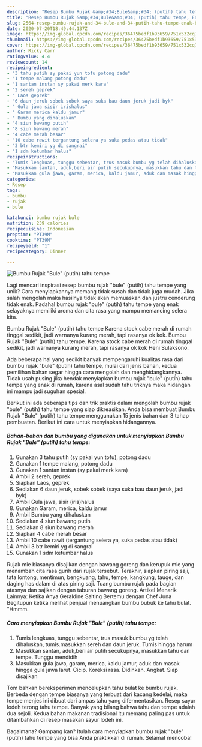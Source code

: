 ```yaml
---
description: "Resep Bumbu Rujak &amp;#34;Bule&amp;#34; (putih) tahu tempe, Enak Banget"
title: "Resep Bumbu Rujak &amp;#34;Bule&amp;#34; (putih) tahu tempe, Enak Banget"
slug: 2564-resep-bumbu-rujak-and-34-bule-and-34-putih-tahu-tempe-enak-banget
date: 2020-07-20T18:49:44.137Z
image: https://img-global.cpcdn.com/recipes/36475bedf1b93659/751x532cq70/bumbu-rujak-bule-putih-tahu-tempe-foto-resep-utama.jpg
thumbnail: https://img-global.cpcdn.com/recipes/36475bedf1b93659/751x532cq70/bumbu-rujak-bule-putih-tahu-tempe-foto-resep-utama.jpg
cover: https://img-global.cpcdn.com/recipes/36475bedf1b93659/751x532cq70/bumbu-rujak-bule-putih-tahu-tempe-foto-resep-utama.jpg
author: Ricky Carr
ratingvalue: 4.4
reviewcount: 14
recipeingredient:
- "3 tahu putih sy pakai yun tofu potong dadu"
- "1 tempe malang potong dadu"
- "1 santan instan sy pakai merk kara"
- "2 sereh geprek"
- " Laos geprek"
- "6 daun jeruk sobek sobek saya suka bau daun jeruk jadi byk"
- " Gula jawa sisir irishalus"
- " Garam merica kaldu jamur"
- " Bumbu yang dihaluskan"
- "4 siun bawang putih"
- "8 siun bawang merah"
- "4 cabe merah besar"
- "10 cabe rawit tergantung selera ya suka pedas atau tidak"
- "3 btr kemiri yg di sangrai"
- "1 sdm ketumbar halus"
recipeinstructions:
- "Tumis lengkuas, tunggu sebentar, trus masuk bumbu yg telah dihaluskan, tumis.masukkan sereh dan daun jeruk. Tumis hingga harum"
- "Masukkan santan, aduk,beri air putih secukupnya, masukkan tahu dan tempe. Tunggu mendidih"
- "Masukkan gula jawa, garam, merica, kaldu jamur, aduk dan masak hingga gula jawa larut. Cicip. Koreksi rasa. Didihkan. Angkat. Siap disajikan"
categories:
- Resep
tags:
- bumbu
- rujak
- bule

katakunci: bumbu rujak bule 
nutrition: 239 calories
recipecuisine: Indonesian
preptime: "PT39M"
cooktime: "PT39M"
recipeyield: "1"
recipecategory: Dinner

---
```



![Bumbu Rujak &#34;Bule&#34; (putih) tahu tempe](https://img-global.cpcdn.com/recipes/36475bedf1b93659/751x532cq70/bumbu-rujak-bule-putih-tahu-tempe-foto-resep-utama.jpg)

Lagi mencari inspirasi resep bumbu rujak &#34;bule&#34; (putih) tahu tempe yang unik? Cara menyiapkannya memang tidak susah dan tidak juga mudah. Jika salah mengolah maka hasilnya tidak akan memuaskan dan justru cenderung tidak enak. Padahal bumbu rujak &#34;bule&#34; (putih) tahu tempe yang enak selayaknya memiliki aroma dan cita rasa yang mampu memancing selera kita.

Bumbu Rujak &#34;Bule&#34; (putih) tahu tempe Karena stock cabe merah di rumah tinggal sedikit, jadi warnanya kurang merah, tapi rasanya ok kok. Bumbu Rujak &#34;Bule&#34; (putih) tahu tempe. Karena stock cabe merah di rumah tinggal sedikit, jadi warnanya kurang merah, tapi rasanya ok kok Heni Sulaksono.

Ada beberapa hal yang sedikit banyak mempengaruhi kualitas rasa dari bumbu rujak &#34;bule&#34; (putih) tahu tempe, mulai dari jenis bahan, kedua pemilihan bahan segar hingga cara mengolah dan menghidangkannya. Tidak usah pusing jika hendak menyiapkan bumbu rujak &#34;bule&#34; (putih) tahu tempe yang enak di rumah, karena asal sudah tahu triknya maka hidangan ini mampu jadi suguhan spesial.


Berikut ini ada beberapa tips dan trik praktis dalam mengolah bumbu rujak &#34;bule&#34; (putih) tahu tempe yang siap dikreasikan. Anda bisa membuat Bumbu Rujak &#34;Bule&#34; (putih) tahu tempe menggunakan 15 jenis bahan dan 3 tahap pembuatan. Berikut ini cara untuk menyiapkan hidangannya.

<!--inarticleads1-->

##### Bahan-bahan dan bumbu yang digunakan untuk menyiapkan Bumbu Rujak &#34;Bule&#34; (putih) tahu tempe:

1. Gunakan 3 tahu putih (sy pakai yun tofu), potong dadu
1. Gunakan 1 tempe malang, potong dadu
1. Gunakan 1 santan instan (sy pakai merk kara)
1. Ambil 2 sereh, geprek
1. Siapkan  Laos, geprek
1. Sediakan 6 daun jeruk, sobek sobek (saya suka bau daun jeruk, jadi byk)
1. Ambil  Gula jawa, sisir (iris)halus
1. Gunakan  Garam, merica, kaldu jamur
1. Ambil  Bumbu yang dihaluskan
1. Sediakan 4 siun bawang putih
1. Sediakan 8 siun bawang merah
1. Siapkan 4 cabe merah besar
1. Ambil 10 cabe rawit (tergantung selera ya, suka pedas atau tidak)
1. Ambil 3 btr kemiri yg di sangrai
1. Gunakan 1 sdm ketumbar halus


Rujak mie biasanya disajikan dengan bawang goreng dan kerupuk mie yang menambah cita rasa gurih dari rujak tersebut. Terakhir, siapkan piring saji, tata lontong, mentimun, bengkuang, tahu, tempe, kangkung, tauge, dan daging has dalam di atas piring saji. Tuang bumbu rujak pada bagian atasnya dan sajikan dengan taburan bawang goreng. Artikel Menarik Lainnya: Ketika Anya Geraldine Salting Bertemu dengan Chef Juna Begitupun ketika melihat penjual menuangkan bumbu bubuk ke tahu bulat. &#34;Hmmm. 

<!--inarticleads2-->

##### Cara menyiapkan Bumbu Rujak &#34;Bule&#34; (putih) tahu tempe:

1. Tumis lengkuas, tunggu sebentar, trus masuk bumbu yg telah dihaluskan, tumis.masukkan sereh dan daun jeruk. Tumis hingga harum
1. Masukkan santan, aduk,beri air putih secukupnya, masukkan tahu dan tempe. Tunggu mendidih
1. Masukkan gula jawa, garam, merica, kaldu jamur, aduk dan masak hingga gula jawa larut. Cicip. Koreksi rasa. Didihkan. Angkat. Siap disajikan


Tom bahkan bereksperimen mencelupkan tahu bulat ke bumbu rujak. Berbeda dengan tempe biasanya yang terbuat dari kacang kedelai, maka tempe menjes ini dibuat dari ampas tahu yang difermentasikan. Resep sayur lodeh terong tahu tempe. Banyak yang bilang bahwa tahu dan tempe adalah dua sejoli. Kedua bahan makanan tradisional itu memang paling pas untuk ditambahkan di resep masakan sayur lodeh ini. 

Bagaimana? Gampang kan? Itulah cara menyiapkan bumbu rujak &#34;bule&#34; (putih) tahu tempe yang bisa Anda praktikkan di rumah. Selamat mencoba!
